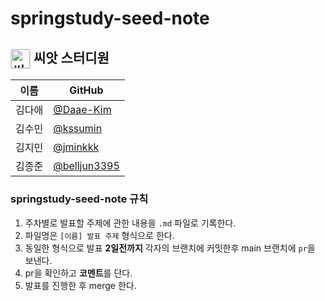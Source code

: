 # springstudy-seed-note

## <img src="http://plasedu.org/plas/web/korean/image/level/level01.png" alt="씨앗" align="center" style="margin: 0px; padding: 0px; border: 1px solid rgb(211, 211, 211); outline: none; vertical-align: middle; width: 30px; border-radius: 2px;" title=""> 씨앗 스터디원 

| 이름   | GitHub                                         |
| ------ | ---------------------------------------------- |
| 김다애 | [@Daae-Kim](https://github.com/Daae-Kim) |
| 김수민 | [@kssumin](https://github.com/kssumin) |
| 김지민 | [@jminkkk](https://github.com/jminkkk) |
| 김종준 | [@belljun3395](https://github.com/belljun3395) |

### springstudy-seed-note 규칙
1. 주차별로 발표할 주제에 관한 내용을 `.md` 파일로 기록한다.
2. 파일명은 `[이름] 발표 주제` 형식으로 한다.
3. 동일한 형식으로 발표 **2일전까지** 각자의 브랜치에 커밋한후 main 브랜치에 `pr`을 보낸다.
4. pr을 확인하고 **코멘트**를 단다.
5. 발표를 진행한 후 merge 한다.
